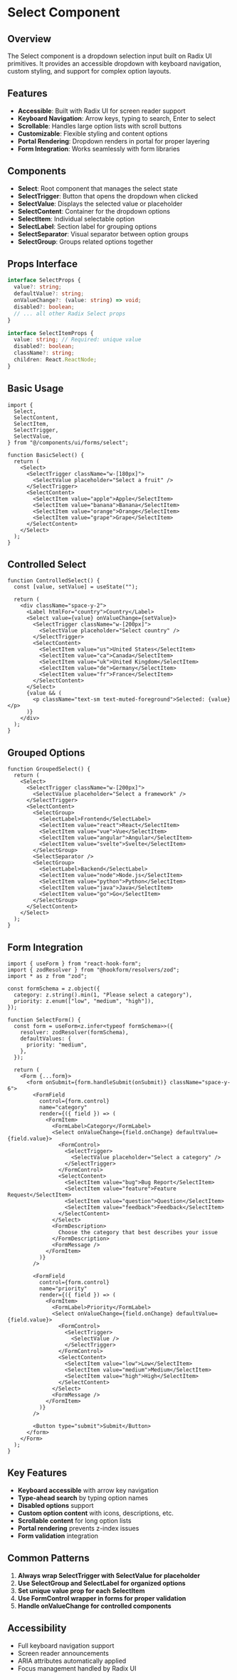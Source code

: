 # Select Component

## Overview

The Select component is a dropdown selection input built on Radix UI primitives. It provides an accessible dropdown with keyboard navigation, custom styling, and support for complex option layouts.

## Features

- **Accessible**: Built with Radix UI for screen reader support
- **Keyboard Navigation**: Arrow keys, typing to search, Enter to select
- **Scrollable**: Handles large option lists with scroll buttons
- **Customizable**: Flexible styling and content options
- **Portal Rendering**: Dropdown renders in portal for proper layering
- **Form Integration**: Works seamlessly with form libraries

## Components

- **Select**: Root component that manages the select state
- **SelectTrigger**: Button that opens the dropdown when clicked
- **SelectValue**: Displays the selected value or placeholder
- **SelectContent**: Container for the dropdown options
- **SelectItem**: Individual selectable option
- **SelectLabel**: Section label for grouping options
- **SelectSeparator**: Visual separator between option groups
- **SelectGroup**: Groups related options together

## Props Interface

```typescript
interface SelectProps {
  value?: string;
  defaultValue?: string;
  onValueChange?: (value: string) => void;
  disabled?: boolean;
  // ... all other Radix Select props
}

interface SelectItemProps {
  value: string; // Required: unique value
  disabled?: boolean;
  className?: string;
  children: React.ReactNode;
}
```

## Basic Usage

```tsx
import {
  Select,
  SelectContent,
  SelectItem,
  SelectTrigger,
  SelectValue,
} from "@/components/ui/forms/select";

function BasicSelect() {
  return (
    <Select>
      <SelectTrigger className="w-[180px]">
        <SelectValue placeholder="Select a fruit" />
      </SelectTrigger>
      <SelectContent>
        <SelectItem value="apple">Apple</SelectItem>
        <SelectItem value="banana">Banana</SelectItem>
        <SelectItem value="orange">Orange</SelectItem>
        <SelectItem value="grape">Grape</SelectItem>
      </SelectContent>
    </Select>
  );
}
```

## Controlled Select

```tsx
function ControlledSelect() {
  const [value, setValue] = useState("");

  return (
    <div className="space-y-2">
      <Label htmlFor="country">Country</Label>
      <Select value={value} onValueChange={setValue}>
        <SelectTrigger className="w-[200px]">
          <SelectValue placeholder="Select country" />
        </SelectTrigger>
        <SelectContent>
          <SelectItem value="us">United States</SelectItem>
          <SelectItem value="ca">Canada</SelectItem>
          <SelectItem value="uk">United Kingdom</SelectItem>
          <SelectItem value="de">Germany</SelectItem>
          <SelectItem value="fr">France</SelectItem>
        </SelectContent>
      </Select>
      {value && (
        <p className="text-sm text-muted-foreground">Selected: {value}</p>
      )}
    </div>
  );
}
```

## Grouped Options

```tsx
function GroupedSelect() {
  return (
    <Select>
      <SelectTrigger className="w-[200px]">
        <SelectValue placeholder="Select a framework" />
      </SelectTrigger>
      <SelectContent>
        <SelectGroup>
          <SelectLabel>Frontend</SelectLabel>
          <SelectItem value="react">React</SelectItem>
          <SelectItem value="vue">Vue</SelectItem>
          <SelectItem value="angular">Angular</SelectItem>
          <SelectItem value="svelte">Svelte</SelectItem>
        </SelectGroup>
        <SelectSeparator />
        <SelectGroup>
          <SelectLabel>Backend</SelectLabel>
          <SelectItem value="node">Node.js</SelectItem>
          <SelectItem value="python">Python</SelectItem>
          <SelectItem value="java">Java</SelectItem>
          <SelectItem value="go">Go</SelectItem>
        </SelectGroup>
      </SelectContent>
    </Select>
  );
}
```

## Form Integration

```tsx
import { useForm } from "react-hook-form";
import { zodResolver } from "@hookform/resolvers/zod";
import * as z from "zod";

const formSchema = z.object({
  category: z.string().min(1, "Please select a category"),
  priority: z.enum(["low", "medium", "high"]),
});

function SelectForm() {
  const form = useForm<z.infer<typeof formSchema>>({
    resolver: zodResolver(formSchema),
    defaultValues: {
      priority: "medium",
    },
  });

  return (
    <Form {...form}>
      <form onSubmit={form.handleSubmit(onSubmit)} className="space-y-6">
        <FormField
          control={form.control}
          name="category"
          render={({ field }) => (
            <FormItem>
              <FormLabel>Category</FormLabel>
              <Select onValueChange={field.onChange} defaultValue={field.value}>
                <FormControl>
                  <SelectTrigger>
                    <SelectValue placeholder="Select a category" />
                  </SelectTrigger>
                </FormControl>
                <SelectContent>
                  <SelectItem value="bug">Bug Report</SelectItem>
                  <SelectItem value="feature">Feature Request</SelectItem>
                  <SelectItem value="question">Question</SelectItem>
                  <SelectItem value="feedback">Feedback</SelectItem>
                </SelectContent>
              </Select>
              <FormDescription>
                Choose the category that best describes your issue
              </FormDescription>
              <FormMessage />
            </FormItem>
          )}
        />

        <FormField
          control={form.control}
          name="priority"
          render={({ field }) => (
            <FormItem>
              <FormLabel>Priority</FormLabel>
              <Select onValueChange={field.onChange} defaultValue={field.value}>
                <FormControl>
                  <SelectTrigger>
                    <SelectValue />
                  </SelectTrigger>
                </FormControl>
                <SelectContent>
                  <SelectItem value="low">Low</SelectItem>
                  <SelectItem value="medium">Medium</SelectItem>
                  <SelectItem value="high">High</SelectItem>
                </SelectContent>
              </Select>
              <FormMessage />
            </FormItem>
          )}
        />

        <Button type="submit">Submit</Button>
      </form>
    </Form>
  );
}
```

## Key Features

- **Keyboard accessible** with arrow key navigation
- **Type-ahead search** by typing option names
- **Disabled options** support
- **Custom option content** with icons, descriptions, etc.
- **Scrollable content** for long option lists
- **Portal rendering** prevents z-index issues
- **Form validation** integration

## Common Patterns

1. **Always wrap SelectTrigger with SelectValue for placeholder**
2. **Use SelectGroup and SelectLabel for organized options**
3. **Set unique value prop for each SelectItem**
4. **Use FormControl wrapper in forms for proper validation**
5. **Handle onValueChange for controlled components**

## Accessibility

- Full keyboard navigation support
- Screen reader announcements
- ARIA attributes automatically applied
- Focus management handled by Radix UI
